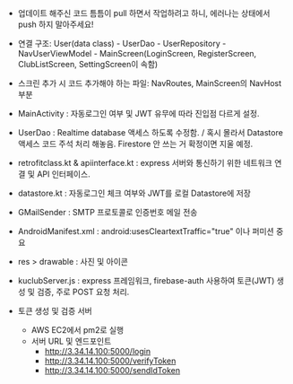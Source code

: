 - 업데이트 해주신 코드 틈틈이 pull 하면서 작업하려고 하니, 에러나는 상태에서 push 하지 말아주세요! 

- 연결 구조: User(data class) - UserDao - UserRepository - NavUserViewModel - MainScreen(LoginScreen, RegisterScreen, ClubListScreen, SettingScreen이 속함)
- 스크린 추가 시 코드 추가해야 하는 파일: NavRoutes, MainScreen의 NavHost 부분
  
- MainActivity : 자동로그인 여부 및 JWT 유무에 따라 진입점 다르게 설정.
- UserDao : Realtime database 액세스 하도록 수정함. / 혹시 몰라서 Datastore 액세스 코드 주석 처리 해놓음. Firestore 안 쓰는 거 확정이면 지울 예정.
- retrofitclass.kt & apiinterface.kt : express 서버와 통신하기 위한 네트워크 연결 및 API 인터페이스.
- datastore.kt : 자동로그인 체크 여부와 JWT를 로컬 Datastore에 저장 
- GMailSender : SMTP 프로토콜로 인증번호 메일 전송
- AndroidManifest.xml : android:usesCleartextTraffic="true" 이나 퍼미션 중요
- res > drawable : 사진 및 아이콘

- kuclubServer.js : express 프레임워크, firebase-auth 사용하여 토큰(JWT) 생성 및 검증, 주로 POST 요청 처리.
- 토큰 생성 및 검증 서버
  - AWS EC2에서 pm2로 실행
  - 서버 URL 및 엔드포인트
    - http://3.34.14.100:5000/login
    - http://3.34.14.100:5000/verifyToken
    - http://3.34.14.100:5000/sendIdToken
